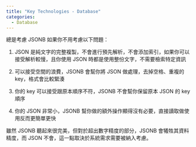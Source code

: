 ```yaml
---
title: "Key Technologies - Database"
categories:
  - Database
---
```


總是考慮 JSONB 如果你不用考慮以下問題：

1. JSON 是純文字的完整複製，不會進行預先解析，不會添加索引，如果你可以接受解析較慢，且你使用 JSON 時都是使用整份文字，不需要檢索特定資訊

2. 可以接受空間的浪費，JSONB 會幫你將 JSON 做處理，去掉空格、重複的 key，格式會比較緊湊

3. 你的 key 可以接受跟原本順序不符，JSONB 不會幫你保留原本 JSON 的 key 順序

4. 你的 JSON 非常小，JSONB 幫你做的額外操作顯得沒有必要，直接讀取做使用反而更簡單更快

雖然 JSONB 聽起來很完美，但對於超出數字精度的部分，JSONB 會犧牲其資料精度，而 JSON 不會，這一點取決於系統需求需要被納入考慮。
